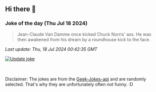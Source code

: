 ## Hi there 👋

### Joke of the day (Thu Jul 18 2024)
<!-- joke -->
>Jean-Claude Van Damme once kicked Chuck Norris' ass. He was then awakened from his dream by a roundhouse kick to the face.
<!-- /joke -->

*Last update: Thu, 18 Jul 2024 00:42:35 GMT*

[![Update joke](https://github.com/nclskfm/nclskfm/actions/workflows/joke.yml/badge.svg)](https://github.com/nclskfm/nclskfm/actions/workflows/joke.yml)

<br><br>
Disclaimer: The jokes are from the [Geek-Jokes-api](https://github.com/sameerkumar18/geek-joke-api) and are randomly selected. That's why they are unfortunately often not funny. :D
